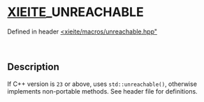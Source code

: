 # [XIEITE](../../macros.md)\_UNREACHABLE
Defined in header [<xieite/macros/unreachable.hpp"](../../../include/xieite/macros/unreachable.hpp)

&nbsp;

## Description
If C++ version is `23` or above, uses `std::unreachable()`, otherwise implements non-portable methods. See header file for definitions.
